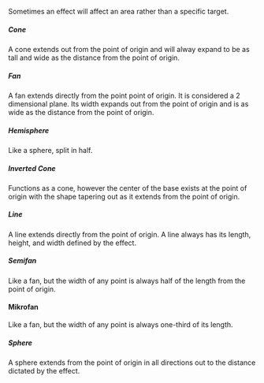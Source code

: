 Sometimes an effect will affect an area rather than a specific target.

##### Cone
A cone extends out from the point of origin and will alway expand to be as tall and wide as the distance from the point of origin.

##### Fan
A fan extends directly from the point point of origin. It is considered a 2 dimensional plane. Its width expands out from the point of origin and is as wide as the distance from the point of origin.

##### Hemisphere
Like a sphere, split in half.

##### Inverted Cone
Functions as a cone, however the center of the base exists at the point of origin with the shape tapering out as it extends from the point of origin.

##### Line
A line extends directly from the point of origin. A line always has its length, height, and width defined by the effect.

##### Semifan
Like a fan, but the width of any point is always half of the length from the point of origin.

#### Mikrofan
Like a fan, but the width of any point is always one-third of its length.

##### Sphere
A sphere extends from the point of origin in all directions out to the distance dictated by the effect.
